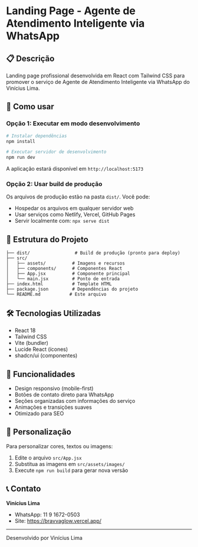 # Landing Page - Agente de Atendimento Inteligente via WhatsApp

## 📋 Descrição

Landing page profissional desenvolvida em React com Tailwind CSS para promover o serviço de Agente de Atendimento Inteligente via WhatsApp do Vinícius Lima.

## 🚀 Como usar

### Opção 1: Executar em modo desenvolvimento

```bash
# Instalar dependências
npm install

# Executar servidor de desenvolvimento
npm run dev
```

A aplicação estará disponível em `http://localhost:5173`

### Opção 2: Usar build de produção

Os arquivos de produção estão na pasta `dist/`. Você pode:

- Hospedar os arquivos em qualquer servidor web
- Usar serviços como Netlify, Vercel, GitHub Pages
- Servir localmente com: `npx serve dist`

## 📁 Estrutura do Projeto

```
├── dist/                 # Build de produção (pronto para deploy)
├── src/
│   ├── assets/          # Imagens e recursos
│   ├── components/      # Componentes React
│   ├── App.jsx          # Componente principal
│   └── main.jsx         # Ponto de entrada
├── index.html           # Template HTML
├── package.json         # Dependências do projeto
└── README.md           # Este arquivo
```

## 🛠️ Tecnologias Utilizadas

- React 18
- Tailwind CSS
- Vite (bundler)
- Lucide React (ícones)
- shadcn/ui (componentes)

## 📱 Funcionalidades

- Design responsivo (mobile-first)
- Botões de contato direto para WhatsApp
- Seções organizadas com informações do serviço
- Animações e transições suaves
- Otimizado para SEO

## 🎨 Personalização

Para personalizar cores, textos ou imagens:

1. Edite o arquivo `src/App.jsx`
2. Substitua as imagens em `src/assets/images/`
3. Execute `npm run build` para gerar nova versão

## 📞 Contato

**Vinícius Lima**

- WhatsApp: 11 9 1672-0503
- Site: https://bravvaglow.vercel.app/

---

Desenvolvido por Vinícius Lima
